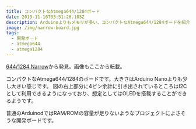 ```yaml
---
title: コンパクトなAtmega644/1284ボード
date: 2019-11-16T03:51:26.105Z
description: Arduinoよりもメモリが多い、コンパクトなAtmega644/1284ボードを紹介します。
image: /img/narrow-board.jpg
tags:
  - 開発ボード
  - atmega644
  - atmega1284
---
```

[644/1284 Narrow](https://www.crowdsupply.com/pandauino/narrow)から発見。画像もここから転載。

コンパクトなAtmega644/1284のボードです。大きさはArduino Nanoよりも少し大きい感じです。
図の右上部分に4ピン余計に引き出されているところはI2Cとして利用できるようになっており、想定としてはOLEDを搭載することができるようです。

普通のArduinodではRAM/ROMの容量が足りないようなプロジェクトによさそうな開発ボードです。
